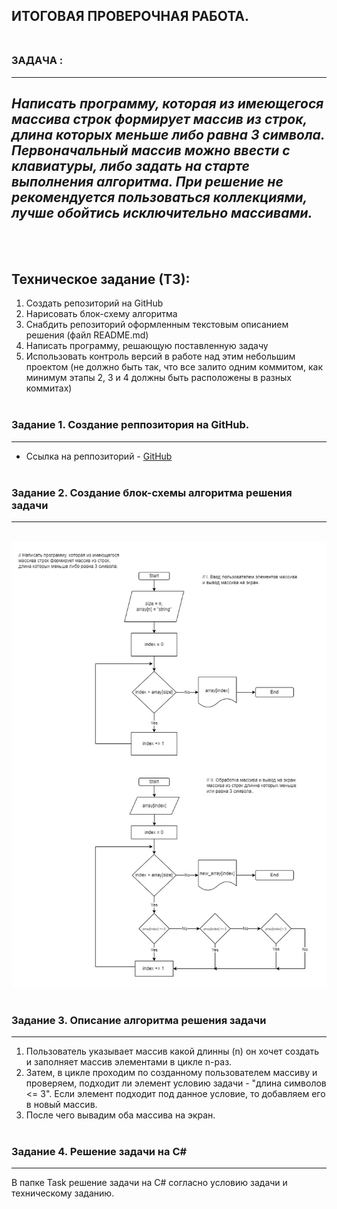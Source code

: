 ## **ИТОГОВАЯ ПРОВЕРОЧНАЯ РАБОТА.** <br><br>

### ЗАДАЧА :
---
*Написать программу, которая из имеющегося массива строк формирует массив из строк, длина которых меньше либо равна 3 символа. Первоначальный массив можно ввести с клавиатуры, либо задать на старте выполнения алгоритма. При решение не рекомендуется пользоваться коллекциями, лучше обойтись исключительно массивами.*
---
<br><br> 
## Техническое задание (ТЗ):

1. Создать репозиторий на GitHub
2. Нарисовать блок-схему алгоритма
3. Снабдить репозиторий оформленным текстовым описанием решения (файл README.md)
4. Написать программу, решающую поставленную задачу
5. Использовать контроль версий в работе над этим небольшим проектом (не должно быть так, что все залито одним коммитом, как минимум этапы 2, 3 и 4 должны быть расположены в разных коммитах)<br><br>

### Задание 1. Создание реппозитория на GitHub.
---
* Ссылка на реппозиторий - [GitHub](https://github.com/William-J-Butcher/Homework_FinalTask_CS)
<br><br>
### Задание 2. Создание блок-схемы алгоритма решения задачи
---
<br>![](Итоговый_контроль.jpg)<br><br>


### Задание 3. Описание алгоритма решения задачи
---
1) Пользователь указывает массив какой длинны (n) он хочет создать и заполняет массив элементами в цикле n-раз.
2) Затем, в цикле проходим по созданному пользователем массиву и проверяем, подходит ли элемент условию задачи - "длина символов <= 3". Если элемент подходит под данное условие, то добавляем его в новый массив.
3) После чего вывадим оба массива на экран.<br><br>

### Задание 4. Решение задачи на C#
---
В папке Task решение задачи на C# согласно условию задачи и техническому заданию.

